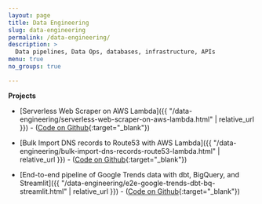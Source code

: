 ```yaml
---
layout: page
title: Data Engineering
slug: data-engineering
permalink: /data-engineering/
description: >
  Data pipelines, Data Ops, databases, infrastructure, APIs
menu: true
no_groups: true

---
```


**Projects**
- [Serverless Web Scraper on AWS Lambda]({{ "/data-engineering/serverless-web-scraper-on-aws-lambda.html" | relative_url }}) - ([Code on Github](https://github.com/shielamms/lambda-functions/tree/master/01-serverless-scraper){:target="_blank"})

- [Bulk Import DNS records to Route53 with AWS Lambda]({{ "/data-engineering/bulk-import-dns-records-route53-lambda.html" | relative_url }}) - ([Code on Github](https://github.com/shielamms/lambda-functions/tree/master/02-route53-bulk-import){:target="_blank"})

- [End-to-end pipeline of Google Trends data with dbt, BigQuery, and Streamlit]({{ "/data-engineering/e2e-google-trends-dbt-bq-streamlit.html" | relative_url }}) - ([Code on Github](https://github.com/shielamms/google-trends-dbt){:target="_blank"})

<!-- - [Productionizing a Flask app with uWSGI]({{ "/data-engineering/dockerized-flask-app-with-uwsgi" | relative_url }}) - ([Code on Github](){:target="_blank"}) -->
